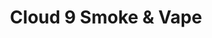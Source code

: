 ---
title: "Cloud 9 Smoke & Vape"
url: /athens/cloud-9-smoke-and-vape-atlanta-highway/
shop: tobacco
---